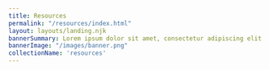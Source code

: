 ```yaml
---
title: Resources
permalink: "/resources/index.html"
layout: layouts/landing.njk
bannerSummary: Lorem ipsum dolor sit amet, consectetur adipiscing elit. Curabitur in nibh vitae erat eleifend faucibus. Nulla facilisi. Vivamus et iaculis risus, non suscipit metus.
bannerImage: "/images/banner.png"
collectionName: 'resources'
---
```


